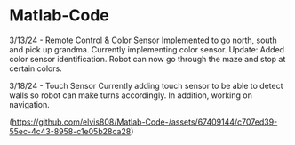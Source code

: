 # Matlab-Code
3/13/24 - Remote Control & Color Sensor
Implemented to go north, south and pick up grandma. Currently implementing color sensor.
Update: Added color sensor identification. Robot can now go through the maze and stop at certain colors. 

3/18/24 - Touch Sensor 
Currently adding touch sensor to be able to detect walls so robot can make turns accordingly.
In addition, working on navigation.

(https://github.com/elvis808/Matlab-Code-/assets/67409144/c707ed39-55ec-4c43-8958-c1e05b28ca28)
